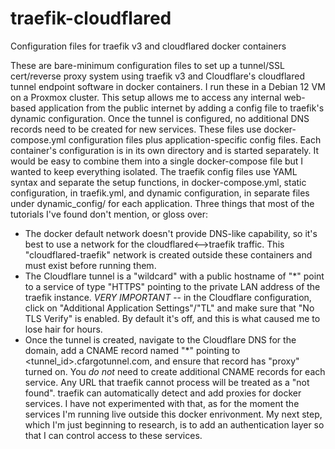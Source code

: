 # traefik-cloudflared
Configuration files for traefik v3 and cloudflared docker containers

These are bare-minimum configuration files to set up a tunnel/SSL cert/reverse proxy system using traefik v3 and Cloudflare's cloudflared tunnel endpoint software in docker containers.  I run these in a Debian 12 VM on a Proxmox cluster.
This setup allows me to access any internal web-based application from the public internet by adding a config file to traefik's dynamic configuration.  Once the tunnel is configured, no additional DNS records need to be created for new services.
These files use docker-compose.yml configuration files plus application-specific config files.  Each container's configuration is in its own directory and is started separately.  It would be easy to combine them into a single docker-compose file but I wanted to keep everything isolated.
The traefik config files use YAML syntax and separate the setup functions, in docker-compose.yml, static configuration, in traefik.yml, and dynamic configuration, in separate files under dynamic_config/ for each application.
Three things that most of the tutorials I've found don't mention, or gloss over:
*  The docker default network doesn't provide DNS-like capability, so it's best to use a network for the cloudflared<-->traefik  traffic.  This "cloudflared-traefik" network is created outside these containers and must exist before running them.
*  The Cloudflare tunnel is a "wildcard" with a public hostname of "*" point to a service of type "HTTPS" pointing to the private LAN address of the traefik instance.  *VERY IMPORTANT* -- in the Cloudflare configuration, click on "Additional Application Settings"/"TL" and make sure that "No TLS Verify" is enabled.  By default it's off, and this is what caused me to lose hair for hours.
*  Once the tunnel is created, navigate to the Cloudflare DNS for the domain, add a CNAME record named "*" pointing to <tunnel_id>.cfargotunnel.com, and ensure that record has "proxy" turned on.  You *do not* need to create additional CNAME records for each service.  Any URL that traefik cannot process will be treated as a "not found".
traefik can automatically detect and add proxies for docker services.  I have not experimented with that, as for the moment the services I'm running live outside this docker enrivonment.
My next step, which I'm just beginning to research, is to add an authentication layer so that I can control access to these services.
